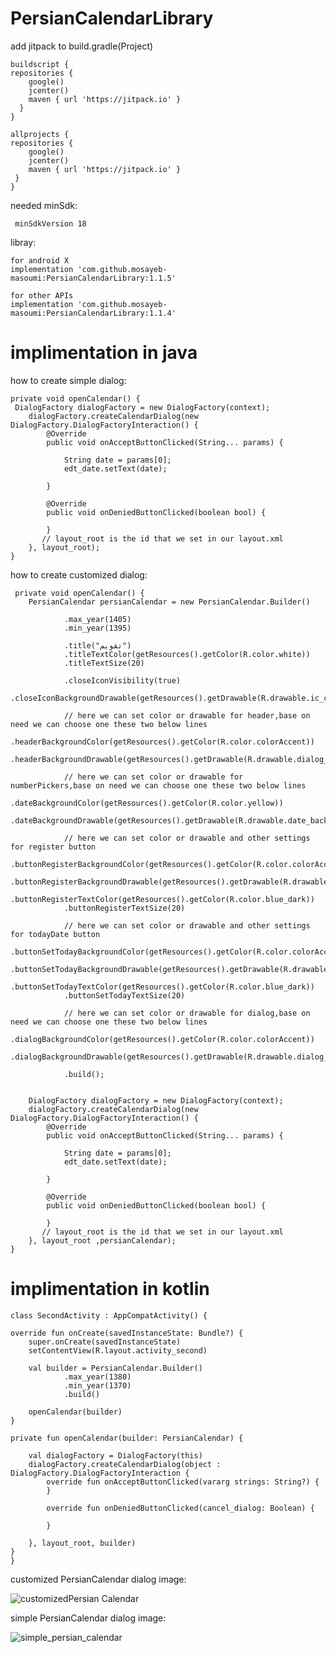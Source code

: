 # PersianCalendarLibrary

add jitpack to build.gradle(Project)

    buildscript {
    repositories {
        google()
        jcenter()
        maven { url 'https://jitpack.io' }
      }
    }

    allprojects {
    repositories {
        google()
        jcenter()
        maven { url 'https://jitpack.io' }
     }
    }
    
needed minSdk:

     minSdkVersion 18

libray:

    for android X
    implementation 'com.github.mosayeb-masoumi:PersianCalendarLibrary:1.1.5'
   
    for other APIs  
    implementation 'com.github.mosayeb-masoumi:PersianCalendarLibrary:1.1.4'
    
# implimentation in java

 how to create simple dialog:
   
    private void openCalendar() {
     DialogFactory dialogFactory = new DialogFactory(context);
        dialogFactory.createCalendarDialog(new DialogFactory.DialogFactoryInteraction() {
            @Override
            public void onAcceptButtonClicked(String... params) {

                String date = params[0];
                edt_date.setText(date);

            }

            @Override
            public void onDeniedButtonClicked(boolean bool) {

            }
           // layout_root is the id that we set in our layout.xml
        }, layout_root);
    }
 
 
how to create customized dialog:
    
     private void openCalendar() {
        PersianCalendar persianCalendar = new PersianCalendar.Builder()

                .max_year(1405)
                .min_year(1395)

                .title("تقویم")
                .titleTextColor(getResources().getColor(R.color.white))
                .titleTextSize(20)

                .closeIconVisibility(true)
                .closeIconBackgroundDrawable(getResources().getDrawable(R.drawable.ic_close))

                // here we can set color or drawable for header,base on need we can choose one these two below lines
                .headerBackgroundColor(getResources().getColor(R.color.colorAccent))
                .headerBackgroundDrawable(getResources().getDrawable(R.drawable.dialog_header_shape))

                // here we can set color or drawable for numberPickers,base on need we can choose one these two below lines
                .dateBackgroundColor(getResources().getColor(R.color.yellow))
                .dateBackgroundDrawable(getResources().getDrawable(R.drawable.date_background))
                
                // here we can set color or drawable and other settings for register button
                .buttonRegisterBackgroundColor(getResources().getColor(R.color.colorAccent))
                .buttonRegisterBackgroundDrawable(getResources().getDrawable(R.drawable.dialog_btn_shape))
                .buttonRegisterTextColor(getResources().getColor(R.color.blue_dark))
                .buttonRegisterTextSize(20)

                // here we can set color or drawable and other settings for todayDate button
                .buttonSetTodayBackgroundColor(getResources().getColor(R.color.colorAccent))
                .buttonSetTodayBackgroundDrawable(getResources().getDrawable(R.drawable.dialog_btn_shape))
                .buttonSetTodayTextColor(getResources().getColor(R.color.blue_dark))
                .buttonSetTodayTextSize(20)

                // here we can set color or drawable for dialog,base on need we can choose one these two below lines
                .dialogBackgroundColor(getResources().getColor(R.color.colorAccent))
                .dialogBackgroundDrawable(getResources().getDrawable(R.drawable.dialog_btn_shape))

                .build();
        
        
        DialogFactory dialogFactory = new DialogFactory(context);
        dialogFactory.createCalendarDialog(new DialogFactory.DialogFactoryInteraction() {
            @Override
            public void onAcceptButtonClicked(String... params) {

                String date = params[0];
                edt_date.setText(date);

            }

            @Override
            public void onDeniedButtonClicked(boolean bool) {

            }
           // layout_root is the id that we set in our layout.xml
        }, layout_root ,persianCalendar);
    }
    
  # implimentation in kotlin   
  
    class SecondActivity : AppCompatActivity() {
    
    override fun onCreate(savedInstanceState: Bundle?) {
        super.onCreate(savedInstanceState)
        setContentView(R.layout.activity_second)

        val builder = PersianCalendar.Builder()
                .max_year(1380)
                .min_year(1370)
                .build()
        
        openCalendar(builder)
    }

    private fun openCalendar(builder: PersianCalendar) {

        val dialogFactory = DialogFactory(this)
        dialogFactory.createCalendarDialog(object : DialogFactory.DialogFactoryInteraction {
            override fun onAcceptButtonClicked(vararg strings: String?) {
            }

            override fun onDeniedButtonClicked(cancel_dialog: Boolean) {

            }

        }, layout_root, builder)
    }
    }

    
    
    
 customized PersianCalendar dialog image:
 
 ![customizedPersian Calendar](https://user-images.githubusercontent.com/40134233/82438923-0d38c500-9aaf-11ea-8b25-f9a859cc2127.png)
    
 simple PersianCalendar dialog image:
 
 ![simple_persian_calendar](https://user-images.githubusercontent.com/40134233/82439752-6d7c3680-9ab0-11ea-89ce-65e4a665f43c.png)
 
 
 
 
   
   
